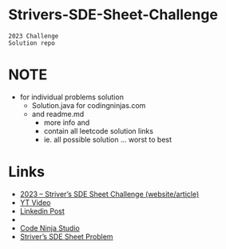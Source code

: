# Strivers-SDE-Sheet-Challenge

```
2023 Challenge
Solution repo
```

# NOTE

- for individual problems solution
  - Solution.java for codingninjas.com
  - and readme.md
    - more info and
    - contain all leetcode solution links
    - ie. all possible solution ... worst to best

# Links

- [2023 – Striver’s SDE Sheet Challenge (website/article)](https://takeuforward.org/interviews/strivers-sde-sheet-challenge-2023/)
- [YT Video](https://www.youtube.com/watch?v=_2iQOQiCzOM&ab_channel=takeUforward)
- [Linkedin Post](https://www.linkedin.com/posts/withrvr_strivers-sde-sheet-challenge-2023-225l-activity-7071112527358664704-8WrI/)
-
- [Code Ninja Studio](https://www.codingninjas.com/codestudio/challenges/striver-sde-challenge)
- [Striver’s SDE Sheet Problem](https://takeuforward.org/interviews/strivers-sde-sheet-top-coding-interview-problems/)
